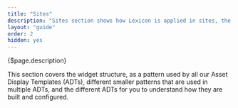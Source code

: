 ```yaml
---
title: "Sites"
description: "Sites section shows how Lexicon is applied in sites, the live side of Lexicon."
layout: "guide"
order: 2
hidden: yes
---
```


<div class="page-description">{$page.description}</div>

This section covers the widget structure, as a pattern used by all our Asset Display Templates (ADTs), different smaller patterns that are used in multiple ADTs, and the different ADTs for you to understand how they are built and configured.

